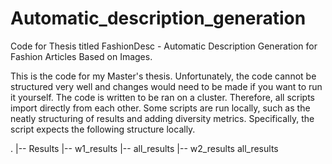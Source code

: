 # Automatic_description_generation
Code for Thesis titled FashionDesc -  Automatic Description Generation for Fashion Articles Based on Images.

This is the code for my Master's thesis. Unfortunately, the code cannot be structured very well and changes would need to be made if you want to run it yourself. The code is written to be ran on a cluster. Therefore, all scripts import directly from each other. Some scripts are run locally, such as the neatly structuring of results and adding diversity metrics. Specifically, the script expects the following structure locally.

.
|-- Results
    |-- w1_results
        |-- all_results
    |-- w2_results
        all_results
